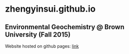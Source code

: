 # zhengyinsui.github.io
## Environmental Geochemistry @ Brown University (Fall 2015)
Website hosted on github pages: [link](http://zhengyinsui.github.io/)
